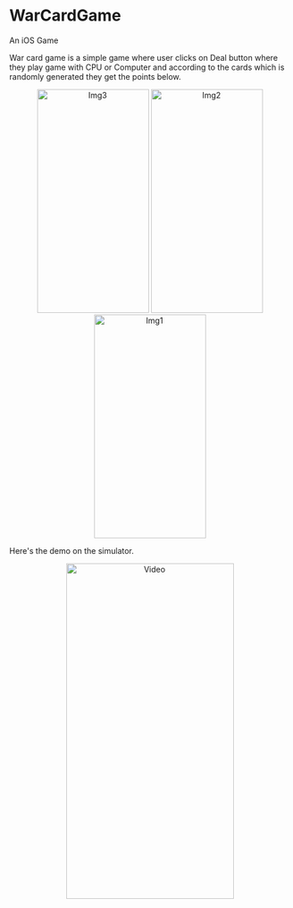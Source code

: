 # WarCardGame
An iOS Game

War card game is a simple game where user clicks on Deal button where they play game with CPU or Computer and according to the cards which is randomly generated they get the points below.


<p align="center">
  
  <img width="200" height = "400" alt="Img3" src="https://user-images.githubusercontent.com/90863360/213248869-f933cde6-8328-4998-87f0-ccd3769286f2.png">
  
  <img width="200" height = "400" alt="Img2" src="https://user-images.githubusercontent.com/90863360/213248845-30e7ed4b-f199-4a59-9346-08d962f4e461.png">
  
  <img width="200" height = "400" alt="Img1" src="https://user-images.githubusercontent.com/90863360/213248820-ab674996-af13-4429-8c7a-de572f3e5809.png">

</p>

Here's the demo on the simulator.

<p align="center">
  <img width="300" height = "600" alt="Video" src="https://user-images.githubusercontent.com/90863360/213248995-5de11740-c201-4101-9d4f-070807879904.mp4">
</p>





